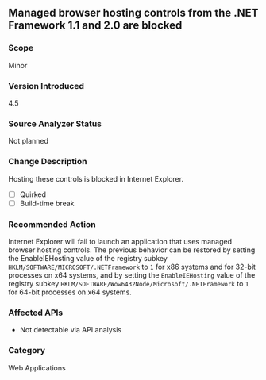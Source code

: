 ## Managed browser hosting controls from the .NET Framework 1.1 and 2.0 are blocked

### Scope
Minor

### Version Introduced
4.5

### Source Analyzer Status
Not planned

### Change Description
Hosting these controls is blocked in Internet Explorer.

- [ ] Quirked
- [ ] Build-time break

### Recommended Action
Internet Explorer will fail to launch an application that uses managed browser hosting controls. The previous behavior can be restored by setting the EnableIEHosting value of the registry subkey `HKLM/SOFTWARE/MICROSOFT/.NETFramework` to `1` for x86 systems and for 32-bit processes on x64 systems, and by setting the `EnableIEHosting` value of the registry subkey `HKLM/SOFTWARE/Wow6432Node/Microsoft/.NETFramework` to `1` for 64-bit processes on x64 systems.

### Affected APIs
* Not detectable via API analysis

### Category
Web Applications

<!-- breaking change id: 64 -->

